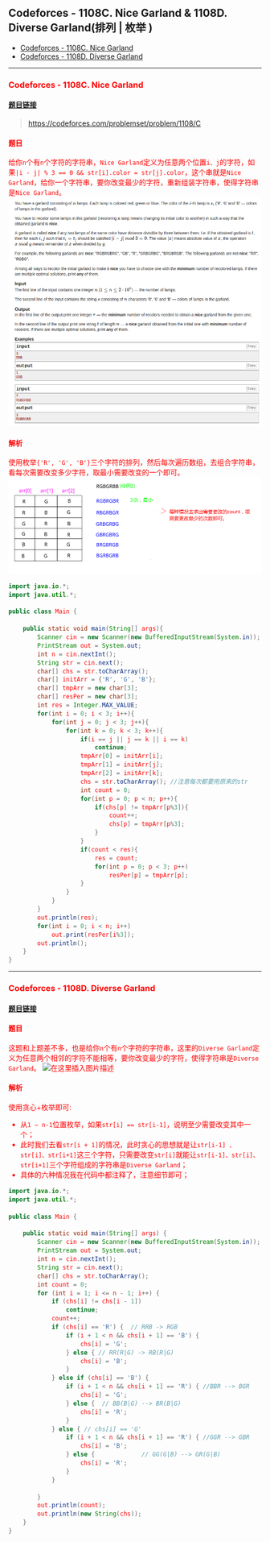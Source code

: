 
## Codeforces - 1108C. Nice Garland &  1108D. Diverse Garland(排列  | 枚举 )
* [Codeforces - 1108C. Nice Garland](#codeforces---1108c-nice-garland)
* [Codeforces - 1108D. Diverse Garland](#codeforces---1108d-diverse-garland)

***
### <font color = red id = "1">Codeforces - 1108C. Nice Garland

#### [题目链接](https://codeforces.com/problemset/problem/1108/C)

> https://codeforces.com/problemset/problem/1108/C

#### 题目

给你`n`个有`n`个字符的字符串，`Nice Garland`定义为<font color = red>任意两个位置`i、j`的字符，如果`|i - j| % 3 == 0 && str[i].color = str[j].color`，这个串就是`Nice Garland`</font>，给你一个字符串，要你改变最少的字符，重新组装字符串，使得字符串是`Nice Garland`。
![在这里插入图片描述](images/1108C_t.png)
#### 解析

使用枚举`{'R', 'G', 'B'}`三个字符的排列，然后每次遍历数组，去组合字符串，看每次需要改变多少字符，取最小需要改变的一个即可。
![在这里插入图片描述](images/1108C_s.png)
```java
import java.io.*;
import java.util.*;

public class Main {

    public static void main(String[] args){
        Scanner cin = new Scanner(new BufferedInputStream(System.in));
        PrintStream out = System.out;
        int n = cin.nextInt();
        String str = cin.next();
        char[] chs = str.toCharArray();
        char[] initArr = {'R', 'G', 'B'};
        char[] tmpArr = new char[3];
        char[] resPer = new char[3];
        int res = Integer.MAX_VALUE;
        for(int i = 0; i < 3; i++){
            for(int j = 0; j < 3; j++){
                for(int k = 0; k < 3; k++){
                    if(i == j || j == k || i == k)
                        continue;
                    tmpArr[0] = initArr[i];
                    tmpArr[1] = initArr[j];
                    tmpArr[2] = initArr[k];
                    chs = str.toCharArray(); //注意每次都要用原来的str
                    int count = 0;
                    for(int p = 0; p < n; p++){
                        if(chs[p] != tmpArr[p%3]){
                            count++;
                            chs[p] = tmpArr[p%3];
                        }
                    }
                    if(count < res){
                        res = count;
                        for(int p = 0; p < 3; p++)
                            resPer[p] = tmpArr[p];
                    }
                }
            }
        }
        out.println(res);
        for(int i = 0; i < n; i++)
            out.print(resPer[i%3]);
        out.println();
    }
}
```

***
### <font color = red id = "2">Codeforces - 1108D. Diverse Garland
#### [题目链接](https://codeforces.com/problemset/problem/1108/D)
#### 题目

这题和上题差不多，也是给你`n`个有`n`个字符的字符串，这里的`Diverse Garland`定义为<font color = red>任意两个相邻的字符不能相等</font>，要你改变最少的字符，使得字符串是`Diverse Garland`。
![在这里插入图片描述](https://img-blog.csdnimg.cn/20190131221346508.png?x-oss-process=image/watermark,type_ZmFuZ3poZW5naGVpdGk,shadow_10,text_aHR0cHM6Ly9ibG9nLmNzZG4ubmV0L3p4enh6eDAxMTk=,size_16,color_FFFFFF,t_70)
#### 解析
使用<font color = red>贪心+枚举</font>即可:

* 从`1 ~ n-1`位置枚举，如果`str[i] == str[i-1]`，说明至少需要改变其中一个；
* 此时我们去看`str[i + 1]`的情况，此时贪心的思想就是让`str[i-1] 、str[i]、str[i+1]`这三个字符，只需要改变`str[i]`就能让`str[i-1]、str[i]、str[i+1]`三个字符组成的字符串是`Diverse Garland`；
* 具体的六种情况我在代码中都注释了，注意细节即可；


```java
import java.io.*;
import java.util.*;

public class Main {

    public static void main(String[] args) {
        Scanner cin = new Scanner(new BufferedInputStream(System.in));
        PrintStream out = System.out;
        int n = cin.nextInt();
        String str = cin.next();
        char[] chs = str.toCharArray();
        int count = 0;
        for (int i = 1; i <= n - 1; i++) {
            if (chs[i] != chs[i - 1])
                continue;
            count++;
            if (chs[i] == 'R') {  // RRB -> RGB
                if (i + 1 < n && chs[i + 1] == 'B') {
                    chs[i] = 'G';
                } else { // RR(R|G) -> RB(R|G)
                    chs[i] = 'B';
                }
            } else if (chs[i] == 'B') {
                if (i + 1 < n && chs[i + 1] == 'R') { //BBR --> BGR
                    chs[i] = 'G';
                } else {  // BB(B|G) --> BR(B|G)
                    chs[i] = 'R';
                }
            } else { // chs[i] == 'G'
                if (i + 1 < n && chs[i + 1] == 'R') { //GGR --> GBR
                    chs[i] = 'B';
                } else {             // GG(G|B) --> GR(G|B)
                    chs[i] = 'R';
                }
            }

        }
        out.println(count);
        out.println(new String(chs));
    }
}
```

